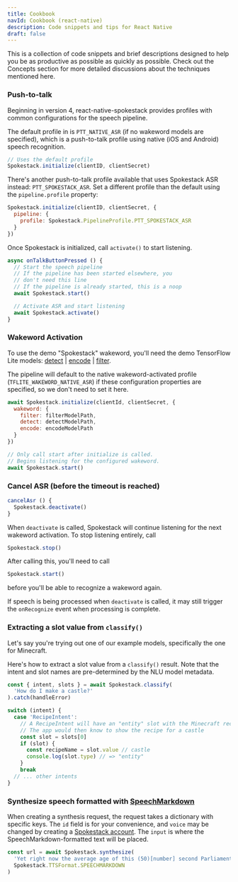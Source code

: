 ```yaml
---
title: Cookbook
navId: Cookbook (react-native)
description: Code snippets and tips for React Native
draft: false
---
```


This is a collection of code snippets and brief descriptions designed to help you be as productive as possible as quickly as possible. Check out the Concepts section for more detailed discussions about the techniques mentioned here.

### Push-to-talk

Beginning in version 4, react-native-spokestack provides profiles with common configurations for the speech pipeline.

The default profile in is `PTT_NATIVE_ASR` (if no wakeword models are specified), which is a push-to-talk profile using native (iOS and Android) speech recognition.

```javascript
// Uses the default profile
Spokestack.initialize(clientID, clientSecret)
```

There's another push-to-talk profile available that uses Spokestack ASR instead: `PTT_SPOKESTACK_ASR`. Set a different profile than the default using the `pipeline.profile` property:

```javascript
Spokestack.initialize(clientID, clientSecret, {
  pipeline: {
    profile: Spokestack.PipelineProfile.PTT_SPOKESTACK_ASR
  }
})
```

Once Spokestack is initialized, call `activate()` to start listening.

```javascript
async onTalkButtonPressed () {
  // Start the speech pipeline
  // If the pipeline has been started elsewhere, you
  // don't need this line
  // If the pipeline is already started, this is a noop
  await Spokestack.start()

  // Activate ASR and start listening
  await Spokestack.activate()
}
```

### Wakeword Activation

To use the demo "Spokestack" wakeword, you'll need the demo TensorFlow Lite models: [detect](https://d3dmqd7cy685il.cloudfront.net/model/wake/spokestack/detect.tflite) | [encode](https://d3dmqd7cy685il.cloudfront.net/model/wake/spokestack/encode.tflite) | [filter](https://d3dmqd7cy685il.cloudfront.net/model/wake/spokestack/filter.tflite).

The pipeline will default to the native wakeword-activated profile (`TFLITE_WAKEWORD_NATIVE_ASR`) if these configuration properties are specified, so we don't need to set it here.

```javascript
await Spokestack.initialize(clientId, clientSecret, {
  wakeword: {
    filter: filterModelPath,
    detect: detectModelPath,
    encode: encodeModelPath
  }
})

// Only call start after initialize is called.
// Begins listening for the configured wakeword.
await Spokestack.start()
```

### Cancel ASR (before the timeout is reached)

```javascript
cancelAsr () {
  Spokestack.deactivate()
}
```

When `deactivate` is called, Spokestack will continue listening for the next wakeword activation. To stop listening entirely, call

```javascript
Spokestack.stop()
```

After calling this, you'll need to call

```javascript
Spokestack.start()
```

before you'll be able to recognize a wakeword again.

If speech is being processed when `deactivate` is called, it may still trigger the `onRecognize` event when processing is complete.

### Extracting a slot value from `classify()`

Let's say you're trying out one of our example models, specifically the one for Minecraft.

Here's how to extract a slot value from a `classify()` result. Note that the intent and slot names are pre-determined by the NLU model metadata.

```ts
const { intent, slots } = await Spokestack.classify(
  'How do I make a castle?'
).catch(handleError)

switch (intent) {
  case 'RecipeIntent':
    // A RecipeIntent will have an "entity" slot with the Minecraft recipe name
    // The app would then know to show the recipe for a castle
    const slot = slots[0]
    if (slot) {
      const recipeName = slot.value // castle
      console.log(slot.type) // => "entity"
    }
    break
  // ... other intents
}
```

### Synthesize speech formatted with [SpeechMarkdown](https://www.speechmarkdown.org/)

When creating a synthesis request, the request takes a dictionary with specific keys. The `id` field is for your convenience, and `voice` may be changed by creating a [Spokestack account](/account). The `input` is where the SpeechMarkdown-formatted text will be placed.

```javascript
const url = await Spokestack.synthesize(
  'Yet right now the average age of this (50)[number] second Parliament is (49)[number] years old, [1s] OK.',
  Spokestack.TTSFormat.SPEECHMARKDOWN
)
```
